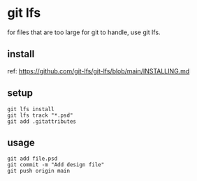 # git lfs
for files that are too large for git to handle, use git lfs.
## install 
ref: https://github.com/git-lfs/git-lfs/blob/main/INSTALLING.md
## setup
`git lfs install`  
`git lfs track "*.psd"`  
`git add .gitattributes`  
## usage
`git add file.psd`  
`git commit -m "Add design file"`  
`git push origin main`  